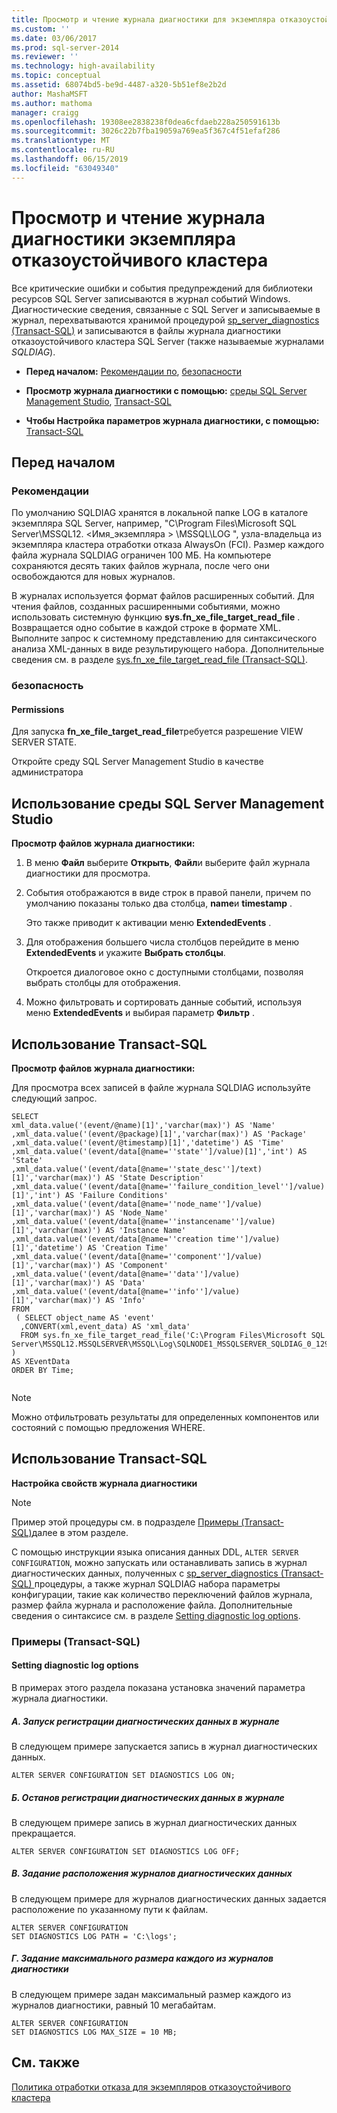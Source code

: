 ```yaml
---
title: Просмотр и чтение журнала диагностики для экземпляра отказоустойчивого кластера | Документация Майкрософт
ms.custom: ''
ms.date: 03/06/2017
ms.prod: sql-server-2014
ms.reviewer: ''
ms.technology: high-availability
ms.topic: conceptual
ms.assetid: 68074bd5-be9d-4487-a320-5b51ef8e2b2d
author: MashaMSFT
ms.author: mathoma
manager: craigg
ms.openlocfilehash: 19308ee2838238f0dea6cfdaeb228a250591613b
ms.sourcegitcommit: 3026c22b7fba19059a769ea5f367c4f51efaf286
ms.translationtype: MT
ms.contentlocale: ru-RU
ms.lasthandoff: 06/15/2019
ms.locfileid: "63049340"
---
```

# <a name="view-and-read-failover-cluster-instance-diagnostics-log"></a>Просмотр и чтение журнала диагностики экземпляра отказоустойчивого кластера
  Все критические ошибки и события предупреждений для библиотеки ресурсов SQL Server записываются в журнал событий Windows. Диагностические сведения, связанные с SQL Server и записываемые в журнал, перехватываются хранимой процедурой [sp_server_diagnostics (Transact-SQL)](/sql/relational-databases/system-stored-procedures/sp-server-diagnostics-transact-sql) и записываются в файлы журнала диагностики отказоустойчивого кластера SQL Server (также называемые журналами *SQLDIAG*).  
  
-   **Перед началом:**  [Рекомендации по](#Recommendations), [безопасности](#Security)  
  
-   **Просмотр журнала диагностики с помощью:**  [среды SQL Server Management Studio](#SSMSProcedure), [Transact-SQL](#TsqlProcedure)  
  
-   **Чтобы Настройка параметров журнала диагностики, с помощью:** [Transact-SQL](#TsqlConfigure)  
  
##  <a name="BeforeYouBegin"></a> Перед началом  
  
###  <a name="Recommendations"></a> Рекомендации  
 По умолчанию SQLDIAG хранятся в локальной папке LOG в каталоге экземпляра SQL Server, например, "C\Program Files\Microsoft SQL Server\MSSQL12. \<Имя_экземпляра > \MSSQL\LOG ", узла-владельца из экземпляра кластера отработки отказа AlwaysOn (FCI). Размер каждого файла журнала SQLDIAG ограничен 100 МБ. На компьютере сохраняются десять таких файлов журнала, после чего они освобождаются для новых журналов.  
  
 В журналах используется формат файлов расширенных событий. Для чтения файлов, созданных расширенными событиями, можно использовать системную функцию **sys.fn_xe_file_target_read_file** . Возвращается одно событие в каждой строке в формате XML. Выполните запрос к системному представлению для синтаксического анализа XML-данных в виде результирующего набора. Дополнительные сведения см. в разделе [sys.fn_xe_file_target_read_file (Transact-SQL)](/sql/relational-databases/system-functions/sys-fn-xe-file-target-read-file-transact-sql).  
  
###  <a name="Security"></a> безопасность  
  
####  <a name="Permissions"></a> Permissions  
 Для запуска **fn_xe_file_target_read_file**требуется разрешение VIEW SERVER STATE.  
  
 Откройте среду SQL Server Management Studio в качестве администратора  
  
##  <a name="SSMSProcedure"></a> Использование среды SQL Server Management Studio  
 **Просмотр файлов журнала диагностики:**  
  
1.  В меню **Файл** выберите **Открыть**, **Файл**и выберите файл журнала диагностики для просмотра.  
  
2.  События отображаются в виде строк в правой панели, причем по умолчанию показаны только два столбца, **name**и **timestamp** .  
  
     Это также приводит к активации меню **ExtendedEvents** .  
  
3.  Для отображения большего числа столбцов перейдите в меню **ExtendedEvents** и укажите **Выбрать столбцы**.  
  
     Откроется диалоговое окно с доступными столбцами, позволяя выбрать столбцы для отображения.  
  
4.  Можно фильтровать и сортировать данные событий, используя меню **ExtendedEvents** и выбирая параметр **Фильтр** .  
  
##  <a name="TsqlProcedure"></a> Использование Transact-SQL  
 **Просмотр файлов журнала диагностики:**  
  
 Для просмотра всех записей в файле журнала SQLDIAG используйте следующий запрос.  
  
```  
SELECT  
xml_data.value('(event/@name)[1]','varchar(max)') AS 'Name'  
,xml_data.value('(event/@package)[1]','varchar(max)') AS 'Package'  
,xml_data.value('(event/@timestamp)[1]','datetime') AS 'Time'  
,xml_data.value('(event/data[@name=''state'']/value)[1]','int') AS 'State'  
,xml_data.value('(event/data[@name=''state_desc'']/text)[1]','varchar(max)') AS 'State Description'  
,xml_data.value('(event/data[@name=''failure_condition_level'']/value)[1]','int') AS 'Failure Conditions'  
,xml_data.value('(event/data[@name=''node_name'']/value)[1]','varchar(max)') AS 'Node_Name'  
,xml_data.value('(event/data[@name=''instancename'']/value)[1]','varchar(max)') AS 'Instance Name'  
,xml_data.value('(event/data[@name=''creation time'']/value)[1]','datetime') AS 'Creation Time'  
,xml_data.value('(event/data[@name=''component'']/value)[1]','varchar(max)') AS 'Component'  
,xml_data.value('(event/data[@name=''data'']/value)[1]','varchar(max)') AS 'Data'  
,xml_data.value('(event/data[@name=''info'']/value)[1]','varchar(max)') AS 'Info'  
FROM  
 ( SELECT object_name AS 'event'  
  ,CONVERT(xml,event_data) AS 'xml_data'  
  FROM sys.fn_xe_file_target_read_file('C:\Program Files\Microsoft SQL Server\MSSQL12.MSSQLSERVER\MSSQL\Log\SQLNODE1_MSSQLSERVER_SQLDIAG_0_129936003752530000.xel',NULL,NULL,NULL)   
)   
AS XEventData  
ORDER BY Time;  
  
```  
  
> [!NOTE]  
>  Можно отфильтровать результаты для определенных компонентов или состояний с помощью предложения WHERE.  
  
##  <a name="TsqlConfigure"></a> Использование Transact-SQL  
 **Настройка свойств журнала диагностики**  
  
> [!NOTE]  
>  Пример этой процедуры см. в подразделе [Примеры (Transact-SQL)](#TsqlExample)далее в этом разделе.  
  
 С помощью инструкции языка описания данных DDL, `ALTER SERVER CONFIGURATION`, можно запускать или останавливать запись в журнал диагностических данных, полученных с [sp_server_diagnostics &#40;Transact-SQL&#41; ](/sql/relational-databases/system-stored-procedures/sp-server-diagnostics-transact-sql) процедуры, а также журнал SQLDIAG набора параметры конфигурации, такие как количество переключений файлов журнала, размер файла журнала и расположение файла. Дополнительные сведения о синтаксисе см. в разделе [Setting diagnostic log options](/sql/t-sql/statements/alter-server-configuration-transact-sql#Diagnostic).  
  
###  <a name="ConfigTsqlExample"></a> Примеры (Transact-SQL)  
  
####  <a name="TsqlExample"></a> Setting diagnostic log options  
 В примерах этого раздела показана установка значений параметра журнала диагностики.  
  
##### <a name="a-starting-diagnostic-logging"></a>A. Запуск регистрации диагностических данных в журнале  
 В следующем примере запускается запись в журнал диагностических данных.  
  
```  
ALTER SERVER CONFIGURATION SET DIAGNOSTICS LOG ON;  
```  
  
##### <a name="b-stopping-diagnostic-logging"></a>Б. Останов регистрации диагностических данных в журнале  
 В следующем примере запись в журнал диагностических данных прекращается.  
  
```  
ALTER SERVER CONFIGURATION SET DIAGNOSTICS LOG OFF;  
```  
  
##### <a name="c-specifying-the-location-of-the-diagnostic-logs"></a>В. Задание расположения журналов диагностических данных  
 В следующем примере для журналов диагностических данных задается расположение по указанному пути к файлам.  
  
```  
ALTER SERVER CONFIGURATION  
SET DIAGNOSTICS LOG PATH = 'C:\logs';  
```  
  
##### <a name="d-specifying-the-maximum-size-of-each-diagnostic-log"></a>Г. Задание максимального размера каждого из журналов диагностики  
 В следующем примере задан максимальный размер каждого из журналов диагностики, равный 10 мегабайтам.  
  
```  
ALTER SERVER CONFIGURATION   
SET DIAGNOSTICS LOG MAX_SIZE = 10 MB;  
```  
  
## <a name="see-also"></a>См. также  
 [Политика отработки отказа для экземпляров отказоустойчивого кластера](failover-policy-for-failover-cluster-instances.md)  
  
  
